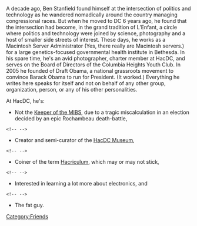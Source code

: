 A decade ago, Ben Stanfield found himself at the intersection of
politics and technology as he wandered nomadically around the country
managing congressional races. But when he moved to DC 6 years ago, he
found that the intersection had become, in the grand tradition of
L’Enfant, a circle where politics and technology were joined by science,
photography and a host of smaller side streets of interest. These days,
he works as a Macintosh Server Administrator (Yes, there really are
Macintosh servers.) for a large genetics-focused governmental health
institute in Bethesda. In his spare time, he's an avid photographer,
charter member at HacDC, and serves on the Board of Directors of the
Columbia Heights Youth Club. In 2005 he founded of Draft Obama, a
national grassroots movement to convince Barack Obama to run for
President. (It worked.) Everything he writes here speaks for itself and
not on behalf of any other group, organization, person, or any of his
other personalities.

At HacDC, he's:

-   Not the [Keeper of the MIBS](Keeper_of_the_MIBS), due to
    a tragic miscalculation in an election decided by an epic Rochambeau
    death-battle,

```{=html}
<!-- -->
```
-   Creator and semi-curator of the [HacDC
    Museum](HacDC_Museum),

```{=html}
<!-- -->
```
-   Coiner of the term [Hacriculum](Hacriculum), which may or
    may not stick,

```{=html}
<!-- -->
```
-   Interested in learning a lot more about electronics, and

```{=html}
<!-- -->
```
-   The fat guy.

[Category:Friends](Category:Friends)
